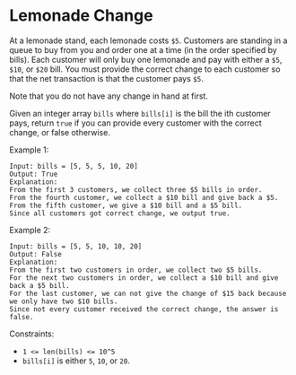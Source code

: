 # Lemonade Change

At a lemonade stand, each lemonade costs `$5`. Customers are standing in a queue to buy from you and order one at a time (in the order specified by bills). Each customer will only buy one lemonade and pay with either a `$5`, `$10`, or `$20` bill. You must provide the correct change to each customer so that the net transaction is that the customer pays `$5`.

Note that you do not have any change in hand at first.

Given an integer array `bills` where `bills[i]` is the bill the ith customer pays, return `true` if you can provide every customer with the correct change, or false otherwise.

Example 1:

```
Input: bills = [5, 5, 5, 10, 20]
Output: True
Explanation: 
From the first 3 customers, we collect three $5 bills in order.
From the fourth customer, we collect a $10 bill and give back a $5.
From the fifth customer, we give a $10 bill and a $5 bill.
Since all customers got correct change, we output true.
```

Example 2:

```
Input: bills = [5, 5, 10, 10, 20]
Output: False
Explanation: 
From the first two customers in order, we collect two $5 bills.
For the next two customers in order, we collect a $10 bill and give back a $5 bill.
For the last customer, we can not give the change of $15 back because we only have two $10 bills.
Since not every customer received the correct change, the answer is false.
```

Constraints:

 * `1 <= len(bills) <= 10^5`
 * `bills[i]` is either `5`, `10`, or `20`.

